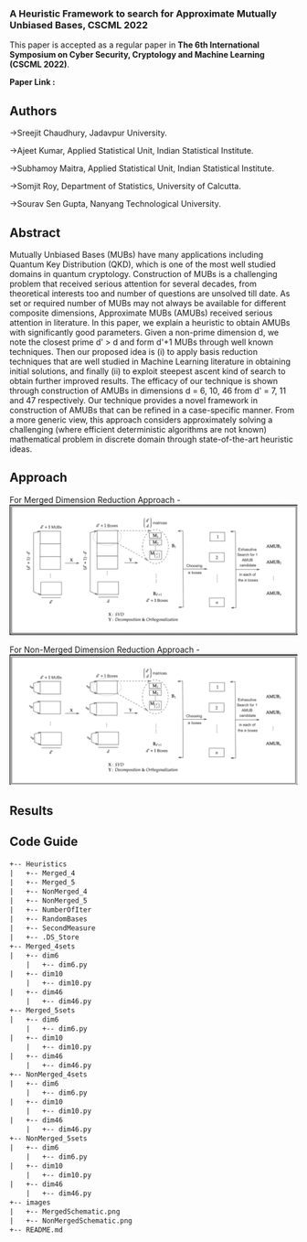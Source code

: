 ### A Heuristic Framework to search for Approximate Mutually Unbiased Bases, CSCML 2022

This paper is accepted as a regular paper in **The 6th International Symposium on Cyber Security, Cryptology and Machine Learning (CSCML 2022)**.

**Paper Link :**

## Authors
->Sreejit Chaudhury, Jadavpur University.

->Ajeet Kumar, Applied Statistical Unit, Indian Statistical Institute.

->Subhamoy Maitra, Applied Statistical Unit, Indian Statistical Institute.

->Somjit Roy, Department of Statistics, University of Calcutta.

->Sourav Sen Gupta, Nanyang Technological University.

## Abstract
Mutually Unbiased Bases (MUBs) have many applications including Quantum Key Distribution (QKD), which is one of the most well studied domains in quantum cryptology. Construction of MUBs is a challenging problem that received serious attention for several decades, from theoretical interests too and number of questions are unsolved till date. As set or required number of MUBs may not always be available for different composite dimensions, Approximate MUBs (AMUBs) received serious attention in literature. In this paper, we explain a heuristic to obtain AMUBs with significantly good parameters. Given a non-prime dimension d, we note the closest prime d' > d and form d'+1 MUBs through well known techniques. Then our proposed idea is (i) to apply basis reduction techniques that are well studied in Machine Learning literature in obtaining initial solutions, and finally (ii) to exploit steepest ascent kind of search to obtain further improved results. The efficacy of our technique is shown through construction of AMUBs in dimensions d = 6, 10, 46 from d' = 7, 11 and 47 respectively. Our technique provides a novel framework in construction of AMUBs that can be refined in a case-specific manner. From a more generic view, this approach considers approximately solving a challenging (where efficient deterministic algorithms are not known) mathematical problem in discrete domain through state-of-the-art heuristic ideas.

## Approach
For Merged Dimension Reduction Approach -
![Merged Approach](/images/MergedSchematic.png)

For Non-Merged Dimension Reduction Approach -
![Non-Merged Approach](/images/NonMergedSchematic.png)

## Results


## Code Guide

```
+-- Heuristics
|   +-- Merged_4
|   +-- Merged_5
|   +-- NonMerged_4
|   +-- NonMerged_5
|   +-- NumberOfIter
|   +-- RandomBases
|   +-- SecondMeasure
|   +-- .DS_Store
+-- Merged_4sets
|   +-- dim6
    |   +-- dim6.py
|   +-- dim10
    |   +-- dim10.py
|   +-- dim46
    |   +-- dim46.py
+-- Merged_5sets
|   +-- dim6
    |   +-- dim6.py
|   +-- dim10
    |   +-- dim10.py
|   +-- dim46
    |   +-- dim46.py
+-- NonMerged_4sets
|   +-- dim6
    |   +-- dim6.py
|   +-- dim10
    |   +-- dim10.py
|   +-- dim46
    |   +-- dim46.py
+-- NonMerged_5sets
|   +-- dim6
    |   +-- dim6.py
|   +-- dim10
    |   +-- dim10.py
|   +-- dim46
    |   +-- dim46.py
+-- images 
|   +-- MergedSchematic.png
|   +-- NonMergedSchematic.png
+-- README.md
````


